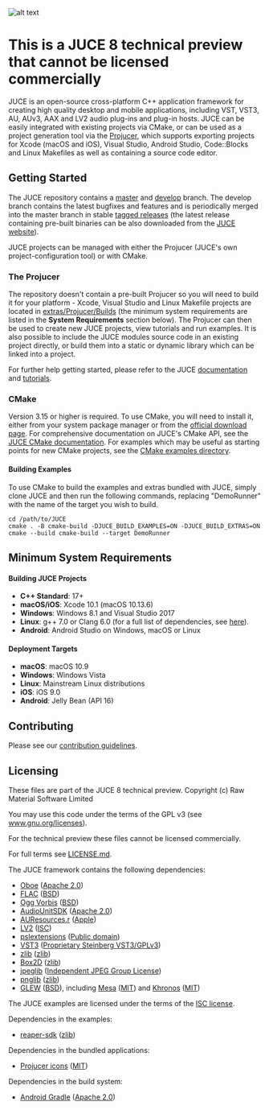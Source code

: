 ![alt text](https://assets.juce.com/juce/JUCE_banner_github.png "JUCE")

# This is a JUCE 8 technical preview that cannot be licensed commercially

JUCE is an open-source cross-platform C++ application framework for creating high quality
desktop and mobile applications, including VST, VST3, AU, AUv3, AAX and LV2 audio plug-ins
and plug-in hosts. JUCE can be easily integrated with existing projects via CMake, or can
be used as a project generation tool via the [Projucer](#the-projucer), which supports
exporting projects for Xcode (macOS and iOS), Visual Studio, Android Studio, Code::Blocks
and Linux Makefiles as well as containing a source code editor.

## Getting Started

The JUCE repository contains a [master](https://github.com/juce-framework/JUCE/tree/master)
and [develop](https://github.com/juce-framework/JUCE/tree/develop) branch. The develop branch
contains the latest bugfixes and features and is periodically merged into the master
branch in stable [tagged releases](https://github.com/juce-framework/JUCE/releases)
(the latest release containing pre-built binaries can be also downloaded from the
[JUCE website](https://juce.com/get-juce)).

JUCE projects can be managed with either the Projucer (JUCE's own project-configuration
tool) or with CMake.

### The Projucer

The repository doesn't contain a pre-built Projucer so you will need to build it
for your platform - Xcode, Visual Studio and Linux Makefile projects are located in
[extras/Projucer/Builds](/extras/Projucer/Builds)
(the minimum system requirements are listed in the __System Requirements__ section below).
The Projucer can then be used to create new JUCE projects, view tutorials and run examples.
It is also possible to include the JUCE modules source code in an existing project directly,
or build them into a static or dynamic library which can be linked into a project.

For further help getting started, please refer to the JUCE
[documentation](https://juce.com/learn/documentation) and
[tutorials](https://juce.com/learn/tutorials).

### CMake

Version 3.15 or higher is required. To use CMake, you will need to install it,
either from your system package manager or from the [official download
page](https://cmake.org/download/). For comprehensive documentation on JUCE's
CMake API, see the [JUCE CMake documentation](/docs/CMake%20API.md). For
examples which may be useful as starting points for new CMake projects, see the
[CMake examples directory](/examples/CMake).

#### Building Examples

To use CMake to build the examples and extras bundled with JUCE, simply clone
JUCE and then run the following commands, replacing "DemoRunner" with the name
of the target you wish to build.

    cd /path/to/JUCE
    cmake . -B cmake-build -DJUCE_BUILD_EXAMPLES=ON -DJUCE_BUILD_EXTRAS=ON
    cmake --build cmake-build --target DemoRunner

## Minimum System Requirements

#### Building JUCE Projects

- __C++ Standard__: 17+
- __macOS/iOS__: Xcode 10.1 (macOS 10.13.6)
- __Windows__: Windows 8.1 and Visual Studio 2017
- __Linux__: g++ 7.0 or Clang 6.0 (for a full list of dependencies, see
[here](/docs/Linux%20Dependencies.md)).
- __Android__: Android Studio on Windows, macOS or Linux

#### Deployment Targets

- __macOS__: macOS 10.9
- __Windows__: Windows Vista
- __Linux__: Mainstream Linux distributions
- __iOS__: iOS 9.0
- __Android__: Jelly Bean (API 16)

## Contributing

Please see our [contribution guidelines](.github/contributing.md).

## Licensing

These files are part of the JUCE 8 technical preview.
Copyright (c) Raw Material Software Limited

You may use this code under the terms of the GPL v3
(see www.gnu.org/licenses).

For the technical preview these files cannot be licensed commercially.

For full terms see [LICENSE.md](LICENSE.md).

The JUCE framework contains the following dependencies:
- [Oboe](modules/juce_audio_devices/native/oboe/) ([Apache 2.0](modules/juce_audio_devices/native/oboe/LICENSE))
- [FLAC](modules/juce_audio_formats/codecs/flac/) ([BSD](modules/juce_audio_formats/codecs/flac/Flac%20Licence.txt))
- [Ogg Vorbis](modules/juce_audio_formats/codecs/oggvorbis/) ([BSD](modules/juce_audio_formats/codecs/oggvorbis/Ogg%20Vorbis%20Licence.txt))
- [AudioUnitSDK](modules/juce_audio_plugin_client/AU/AudioUnitSDK/) ([Apache 2.0](modules/juce_audio_plugin_client/AU/AudioUnitSDK/LICENSE.txt))
- [AUResources.r](modules/juce_audio_plugin_client/AUResources.r) ([Apple](modules/juce_audio_plugin_client/AUResources.r))
- [LV2](modules/juce_audio_processors/format_types/LV2_SDK/) ([ISC](modules/juce_audio_processors/format_types/LV2_SDK/lv2/COPYING))
- [pslextensions](modules/juce_audio_processors/format_types/pslextensions/ipslcontextinfo.h) ([Public domain](modules/juce_audio_processors/format_types/pslextensions/ipslcontextinfo.h))
- [VST3](modules/juce_audio_processors/format_types/VST3_SDK/) ([Proprietary Steinberg VST3/GPLv3](modules/juce_audio_processors/format_types/VST3_SDK/LICENSE.txt))
- [zlib](modules/juce_core/zip/zlib/) ([zlib](modules/juce_core/zip/zlib/README))
- [Box2D](modules/juce_box2d/box2d/) ([zlib](modules/juce_box2d/box2d/Box2D.h))
- [jpeglib](modules/juce_graphics/image_formats/jpglib/) ([Independent JPEG Group License](modules/juce_graphics/image_formats/jpglib/README))
- [pnglib](modules/juce_graphics/image_formats/pnglib/) ([zlib](modules/juce_graphics/image_formats/pnglib/LICENSE))
- [GLEW](modules/juce_opengl/opengl/juce_gl.h) ([BSD](modules/juce_opengl/opengl/juce_gl.h)), including [Mesa](modules/juce_opengl/opengl/juce_gl.h) ([MIT](modules/juce_opengl/opengl/juce_gl.h)) and [Khronos](modules/juce_opengl/opengl/juce_gl.h) ([MIT](modules/juce_opengl/opengl/juce_gl.h))

The JUCE examples are licensed under the terms of the
[ISC license](http://www.isc.org/downloads/software-support-policy/isc-license/).

Dependencies in the examples:
- [reaper-sdk](examples/Plugins/extern/) ([zlib](examples/Plugins/extern/LICENSE.md))

Dependencies in the bundled applications:
- [Projucer icons](extras/Projucer/Source/Utility/UI/jucer_Icons.cpp) ([MIT](extras/Projucer/Source/Utility/UI/jucer_Icons.cpp))

Dependencies in the build system:
- [Android Gradle](examples/DemoRunner/Builds/Android/gradle/wrapper/LICENSE-for-gradlewrapper.txt) ([Apache 2.0](examples/DemoRunner/Builds/Android/gradle/wrapper/LICENSE-for-gradlewrapper.txt))
